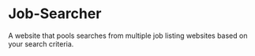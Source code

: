 # Job-Searcher
A website that pools searches from multiple job listing websites based on your search criteria.
